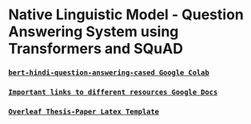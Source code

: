 # Native Linguistic Model - Question Answering System using Transformers and SQuAD

### **[`bert-hindi-question-answering-cased Google Colab`](https://colab.research.google.com/drive/1vAG5VYWGNa_wE1SHeNFztTCf_GhPzxl2)**


### [`Important links to different resources Google Docs`](https://docs.google.com/document/d/1joes4au3ZuLGnhduMdQcQz6tcCJcZ8ISuvmY48CQWXA/edit)

### [`Overleaf Thesis-Paper Latex Template`](https://www.overleaf.com/project/61209b53f93fda68e244981a)
